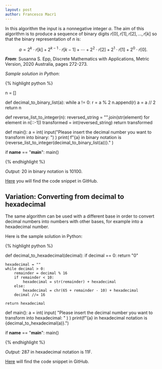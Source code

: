 ```yaml
---
layout: post
author: Francesco Macrì
---
```


In this algorithm the input is a nonnegative integer $a$. The aim of this algorithm is to produce a sequence of binary digits $r[0],r[1],r[2], \dots , r[k]$ so that the binary representation of $n$ is: 

$$ a = 2^{k} \cdot r[k] + 2^{k-1} \cdot r[k-1] + \cdots + 2^{2} \cdot r[2] + 2^{1} \cdot r[1] + 2^{0} \cdot r[0].$$

_**From**_: Susanna S. Epp, Discrete Mathematics with Applications, Metric Version, 2020 Australia, pages 272-273.

_Sample solution in Python_:

{% highlight python %}

n = []

def decimal_to_binary_list(a):
    while a != 0:
        r = a % 2
        n.append(r)
        a = a // 2
    return n


def reverse_list_to_integer(n):
    reversed_string = "".join(str(element) for element in n[::-1])
    transformed = int(reversed_string)
    return transformed


def main():
    a = int(
        input("Please insert the decimal number you want to transform into binary: ")
    )
    print(
        f"{a} in binary notation is {reverse_list_to_integer(decimal_to_binary_list(a))}."
    )


if __name__ == "__main__":
    main()

{% endhighlight %}

_Output:_ 20 in binary notation is 10100.

<a href="https://github.com/francescomacri/Number_Theory_Into_Code/blob/main/decimal_to_binary.py" target="_blank">Here</a> you will find the code snippet in GitHub.

## Variation: Converting from decimal to hexadecimal

The same algorithm can be used with a different base in order to convert decimal numbers into numbers with other bases, for example into a hexadecimal number.

Here is the sample solution in Python:

{% highlight python %}

def decimal_to_hexadecimal(decimal):
    if decimal == 0:
        return "0"

    hexadecimal = ""
    while decimal > 0:
        remainder = decimal % 16
        if remainder < 10:
            hexadecimal = str(remainder) + hexadecimal
        else:
            hexadecimal = chr(65 + remainder - 10) + hexadecimal
        decimal //= 16

    return hexadecimal


def main():
    a = int(
        input(
            "Please insert the decimal number you want to transform into hexadecimal: "
        )
    )
    print(f"{a} in hexadecimal notation is {decimal_to_hexadecimal(a)}.")


if __name__ == "__main__":
    main()

{% endhighlight %}


_Output:_ 287 in hexadecimal notation is 11F.

<a href="https://github.com/francescomacri/Number_Theory_Into_Code/blob/main/decimal_to_hexadecimal.py" target="_blank">Here</a> will find the code snippet in GitHub.